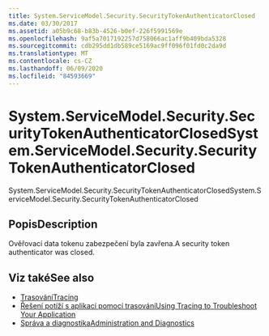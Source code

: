 ```yaml
---
title: System.ServiceModel.Security.SecurityTokenAuthenticatorClosed
ms.date: 03/30/2017
ms.assetid: a05b9c68-b83b-4526-b0ef-226f5991569e
ms.openlocfilehash: 9af5a7017192257d758066ac1aff9b409bda5328
ms.sourcegitcommit: cdb295dd1db589ce5169ac9ff096f01fd0c2da9d
ms.translationtype: MT
ms.contentlocale: cs-CZ
ms.lasthandoff: 06/09/2020
ms.locfileid: "84593669"
---
```

# <a name="systemservicemodelsecuritysecuritytokenauthenticatorclosed"></a><span data-ttu-id="07a20-102">System.ServiceModel.Security.SecurityTokenAuthenticatorClosed</span><span class="sxs-lookup"><span data-stu-id="07a20-102">System.ServiceModel.Security.SecurityTokenAuthenticatorClosed</span></span>
<span data-ttu-id="07a20-103">System.ServiceModel.Security.SecurityTokenAuthenticatorClosed</span><span class="sxs-lookup"><span data-stu-id="07a20-103">System.ServiceModel.Security.SecurityTokenAuthenticatorClosed</span></span>  
  
## <a name="description"></a><span data-ttu-id="07a20-104">Popis</span><span class="sxs-lookup"><span data-stu-id="07a20-104">Description</span></span>  
 <span data-ttu-id="07a20-105">Ověřovací data tokenu zabezpečení byla zavřena.</span><span class="sxs-lookup"><span data-stu-id="07a20-105">A security token authenticator was closed.</span></span>  
  
## <a name="see-also"></a><span data-ttu-id="07a20-106">Viz také</span><span class="sxs-lookup"><span data-stu-id="07a20-106">See also</span></span>

- [<span data-ttu-id="07a20-107">Trasování</span><span class="sxs-lookup"><span data-stu-id="07a20-107">Tracing</span></span>](index.md)
- [<span data-ttu-id="07a20-108">Řešení potíží s aplikací pomocí trasování</span><span class="sxs-lookup"><span data-stu-id="07a20-108">Using Tracing to Troubleshoot Your Application</span></span>](using-tracing-to-troubleshoot-your-application.md)
- [<span data-ttu-id="07a20-109">Správa a diagnostika</span><span class="sxs-lookup"><span data-stu-id="07a20-109">Administration and Diagnostics</span></span>](../index.md)
